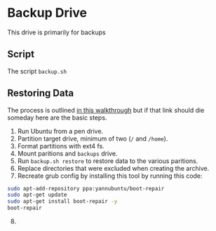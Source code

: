 # Backup Drive

This drive is primarily for backups

## Script

The script `backup.sh`

## Restoring Data

The process is outlined [in this walkthrough](https://help.ubuntu.com/community/BackupYourSystem/TAR)
but if that link should die someday here are the basic steps.

1. Run Ubuntu from a pen drive.
2. Partition target drive, minimum of two (`/` and `/home`).
3. Format partitions with ext4 fs.
4. Mount paritions and `backups` drive.
5. Run `backup.sh restore` to restore data to the various paritions.
6. Replace directories that were excluded when creating the archive.
7. Recreate grub config by installing this tool by running this code:

```bash
sudo apt-add-repository ppa:yannubuntu/boot-repair
sudo apt-get update
sudo apt-get install boot-repair -y
boot-repair
```

8.
